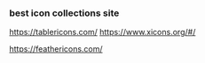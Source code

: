 ### best icon collections site


https://tablericons.com/
https://www.xicons.org/#/

https://feathericons.com/
